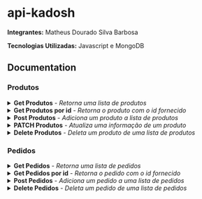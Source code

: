 # api-kadosh

<p><b>Integrantes:</b> Matheus Dourado Silva Barbosa</p>
<p><b>Tecnologias Utilizadas:</b> Javascript e MongoDB</p>

## Documentation

### Produtos
<details>
  <summary>
    <b>Get Produtos</b> - <i>Retorna uma lista de produtos</i>
  </summary>
  <br/>
  
  <b>Endpoint:</b> `GET https://localhost:3000/produtos`
  <br /><br />
  
  ```
  {
        "_id": "60b43b5f3f119e337cdd1aeb",
        "nome": "Blusa preta básica",
        "preco": 50,
        "descricao": "Tamanho M 100% algodão",
        "__v": 0
    }
  ```
  </details>
  
  <details>
  <summary>
    <b>Get Produtos por id</b> - <i>Retorna o produto com o id fornecido</i>
  </summary>
  <br/>
  
  <b>Endpoint:</b> `GET https://localhost:3000/produtos/:idProduto`
  <br /><br />
  
  ```
  {
        "nome": "Blusa Azul marinho",
        "preco": 99.90,
        "descricao": "Tamanho G Esportiva",
    }
  ```
  </details>
  
  <details>
  <summary>
    <b>Post Produtos</b> - <i>Adiciona um produto a lista de produtos</i>
  </summary>
  <br/>
  
  <b>Endpoint:</b> `POST https://localhost:3000/produtos`
  <br /><br />
  
  ```
  {
        "nome": "Blusa Azul marinho",
        "preco": 99.90,
        "descricao": "Tamanho G Esportiva",
    }
  ```
  </details>
  
  <details>
  <summary>
    <b>PATCH Produtos</b> - <i>Atualiza uma informação de um produto</i>
  </summary>
  <br/>
  
  <b>Endpoint:</b> `PATCH https://localhost:3000/produtos/:idProduto`
  <br /><br />
  
  ```
  {
        "_id": "60b43b5f3f119e337cdd1aeb",
        "nome": "Blusa preta básica",
        "preco": 29.90,
        "descricao": "Tamanho GG 100% algodão",
        "__v": 0
    }
  ```
  </details>
  
  <details>
  <summary>
    <b>Delete Produtos</b> - <i>Deleta um produto de uma lista de produtos</i>
  </summary>
  <br/>
  
  <b>Endpoint:</b> `DELETE https://localhost:3000/produtos/:idProduto`
  <br /><br />
</details>

### Pedidos

<details>
  <summary>
    <b>Get Pedidos</b> - <i>Retorna uma lista de pedidos</i>
  </summary>
  <br/>
  
  <b>Endpoint:</b> `GET https://localhost:3000/pedidos`
  <br /><br />

  ```
 {
        "_id": "60b44071215e673fb0b6b566",
        "nomeUsuario": "Matheus",
        "lista": [
            {
                "ProdutoId": "60b43b5f3f119e337cdd1aeb",
                "quantidade": 5
            }
        ],
        "data": "2021-05-30T06:24:00.000Z",
        "__v": 0
    }
  ```
  </details>
  
  <details>
  <summary>
    <b>Get Pedidos por id</b> - <i>Retorna o pedido com o id fornecido</i>
  </summary>
  <br/>
  
  <b>Endpoint:</b> `GET https://localhost:3000/pedidos/:idPedido`
  <br /><br />

  ```
 {
        "_id": "60b44071215e673fb0b6b566",
        "nomeUsuario": "Matheus",
        "lista": [
            {
                "ProdutoId": "60b43b5f3f119e337cdd1aeb",
                "quantidade": 5
            }
        ],
        "data": "2021-05-30T06:24:00.000Z",
        "__v": 0
    }
  ```
  </details>
  
  <details>
  <summary>
    <b>Post Pedidos</b> - <i>Adiciona um pedido a uma lista de pedidos</i>
  </summary>
  <br/>
  
  <b>Endpoint:</b> `POST https://localhost:3000/pedidos`
  <br /><br />

  ```
 {
        "data": "2021-05-30T06:24:00.000Z",
        "nomeUsuario": "Matheus",
        "lista": [
            {
                "ProdutoId": "60b43b5f3f119e337cdd1aeb",
                "quantidade": 7
            }
        ],
    }
  ```
  </details>
  
  <details>
   <summary>
    <b>Delete Pedidos</b> - <i>Deleta um pedido de uma lista de pedidos</i>
  </summary>
   <br/>
  
  <b>Endpoint:</b> `POST https://localhost:3000/pedidos`
  <br /><br />
</details>

